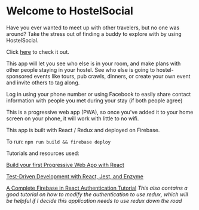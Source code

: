 # Welcome to HostelSocial

Have you ever wanted to meet up with other travelers, but no one was around? Take the stress out of finding a buddy to explore with by using HostelSocial.

Click [here](https://hostel-social.firebaseapp.com) to check it out.

This app will let you see who else is in your room, and make plans with other people staying in your hostel. See who else is going to hostel-sponsored events like tours, pub crawls, dinners, or create your own event and invite others to tag along.

Log in using your phone number or using Facebook to easily share contact information with people you met during your stay (if both people agree)

This is a progressive web app (PWA), so once you've added it to your home screen on your phone, it will work with little to no wifi.

This app is built with React / Redux and deployed on Firebase.

To run: `npm run build && firebase deploy`

Tutorials and resources used:

[Build your first Progressive Web App with React](https://engineering.musefind.com/build-your-first-progressive-web-app-with-react-8e1449c575cd)

[Test-Driven Development with React, Jest, and Enzyme](https://testdriven.io/tdd-with-react-jest-and-enzyme-part-one)

[A Complete Firebase in React Authentication Tutorial](https://www.robinwieruch.de/complete-firebase-authentication-react-tutorial/)
*This also contains a good tutorial on how to modify the authentication to use redux, which will be helpful if I decide this application needs to use redux down the road* 
